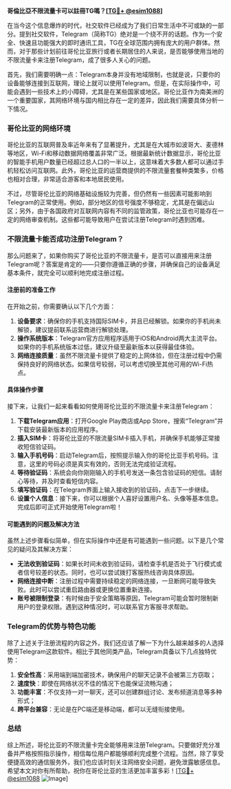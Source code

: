 **哥倫比亞不限流量卡可以註冊TG嗎？[[TG💪+ @esim1088](https://t.me/s/esim1088)]**

在当今这个信息爆炸的时代，社交软件已经成为了我们日常生活中不可或缺的一部分。提到社交软件，Telegram（简称TG）绝对是一个绕不开的话题。作为一个安全、快速且功能强大的即时通讯工具，TG在全球范围内拥有庞大的用户群体。然而，对于那些计划前往哥伦比亚旅行或者长期居住的人来说，是否能够使用当地的不限流量卡来注册Telegram，成了很多人关心的问题。

首先，我们需要明确一点：Telegram本身并没有地域限制，也就是说，只要你的设备能够连接到互联网，理论上就可以使用Telegram。但是，在实际操作中，可能会遇到一些技术上的小障碍，尤其是在某些国家或地区。哥伦比亚作为南美洲的一个重要国家，其网络环境与国内相比存在一定的差异，因此我们需要具体分析一下情况。

### 哥伦比亚的网络环境

哥伦比亚的互联网普及率近年来有了显著提升，尤其是在大城市如波哥大、麦德林等地区，Wi-Fi和移动数据网络覆盖非常广泛。根据最新统计数据显示，哥伦比亚的智能手机用户数量已经超过总人口的一半以上，这意味着大多数人都可以通过手机轻松访问互联网。此外，哥伦比亚的运营商提供的不限流量套餐种类繁多，价格也相对合理，非常适合游客和本地居民使用。

不过，尽管哥伦比亚的网络基础设施较为完善，但仍然有一些因素可能影响到Telegram的正常使用。例如，部分地区的信号强度不够稳定，尤其是在偏远山区；另外，由于各国政府对互联网内容有不同的监管政策，哥伦比亚也可能存在一定的网络审查机制。这些都可能导致用户在尝试注册Telegram时遇到困难。

### 不限流量卡能否成功注册Telegram？

那么问题来了，如果你购买了哥伦比亚的不限流量卡，是否可以直接用来注册Telegram呢？答案是肯定的——只要你遵循正确的步骤，并确保自己的设备满足基本条件，就完全可以顺利地完成注册过程。

#### 注册前的准备工作

在开始之前，你需要确认以下几个方面：

1. **设备要求**：确保你的手机支持国际SIM卡，并且已经解锁。如果你的手机尚未解锁，建议提前联系运营商进行解锁处理。
2. **操作系统版本**：Telegram官方应用程序适用于iOS和Android两大主流平台。如果你的手机系统版本过低，建议升级至最新版本以获得最佳体验。
3. **网络连接质量**：虽然不限流量卡提供了稳定的上网体验，但在注册过程中仍需保持良好的网络状态。如果信号较弱，可以考虑切换至其他可用的Wi-Fi热点。

#### 具体操作步骤

接下来，让我们一起来看看如何使用哥伦比亚的不限流量卡来注册Telegram：

1. **下载Telegram应用**：打开Google Play商店或App Store，搜索“Telegram”并下载安装最新版本的应用程序。
2. **插入SIM卡**：将哥伦比亚的不限流量SIM卡插入手机，并确保手机能够正常接收短信验证码。
3. **输入手机号码**：启动Telegram后，按照提示输入你的哥伦比亚手机号码。注意，这里的号码必须是真实有效的，否则无法完成验证流程。
4. **等待验证码**：系统会向你刚刚输入的手机号发送一条包含验证码的短信。请耐心等待，并及时查看短信内容。
5. **填写验证码**：在Telegram界面上输入接收到的验证码，点击下一步继续。
6. **设置个人信息**：接下来，你可以根据个人喜好设置用户名、头像等基本信息。完成后即可正式开始使用Telegram啦！

#### 可能遇到的问题及解决方法

虽然上述步骤看似简单，但在实际操作中还是有可能遇到一些问题。以下是几个常见的疑问及其解决方案：

- **无法收到验证码**：如果长时间未收到验证码，请检查手机是否处于飞行模式或者信号较差的状态。同时，也可以尝试拨打客服热线咨询具体原因。
- **网络连接中断**：注册过程中需要持续稳定的网络连接，一旦断网可能导致失败。此时可以尝试重启路由器或更换位置重新连接。
- **账号被限制登录**：有时候由于安全策略等原因，Telegram可能会暂时限制新用户的登录权限。遇到这种情况时，可以联系官方客服寻求帮助。

### Telegram的优势与特色功能

除了上述关于注册流程的内容之外，我们还应该了解一下为什么越来越多的人选择使用Telegram这款软件。相比于其他同类产品，Telegram具备以下几点独特优势：

1. **安全性高**：采用端到端加密技术，确保用户的聊天记录不会被第三方窃取；
2. **速度快**：即使在网络状况不佳的情况下也能保证流畅沟通；
3. **功能丰富**：不仅支持一对一聊天，还可以创建群组讨论、发布频道消息等多种形式；
4. **跨平台兼容**：无论是在PC端还是移动端，都可以无缝衔接使用。

### 总结

综上所述，哥伦比亚的不限流量卡完全能够用来注册Telegram。只要做好充分准备并严格按照指示操作，相信每位用户都能够顺利完成整个流程。当然，除了享受便捷高效的通信服务外，我们也应该时刻关注网络安全问题，避免泄露敏感信息。希望本文对你有所帮助，祝你在哥伦比亚的生活更加丰富多彩！[[TG💪+ @esim1088](https://t.me/s/esim1088) ![Image](https://i.postimg.cc/4NQfJmqS/Snipaste-2025-05-13-00-14-12.png)]
